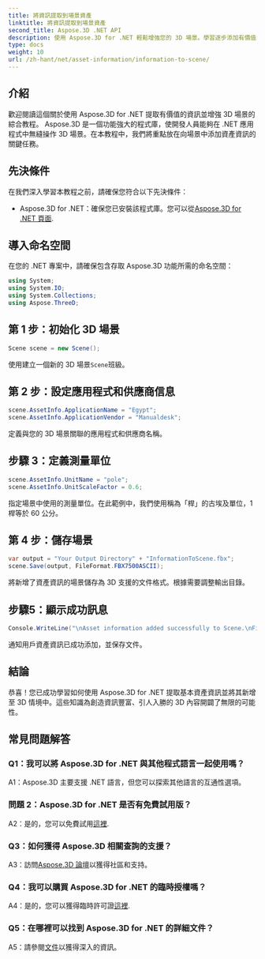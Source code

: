 ```yaml
---
title: 將資訊提取到場景資產
linktitle: 將資訊提取到場景資產
second_title: Aspose.3D .NET API
description: 使用 Aspose.3D for .NET 輕鬆增強您的 3D 場景。學習逐步添加有價值的資產資訊。立即下載以獲得動態 3D 體驗。
type: docs
weight: 10
url: /zh-hant/net/asset-information/information-to-scene/
---
```

## 介紹

歡迎閱讀這個關於使用 Aspose.3D for .NET 提取有價值的資訊並增強 3D 場景的綜合教程。 Aspose.3D 是一個功能強大的程式庫，使開發人員能夠在 .NET 應用程式中無縫操作 3D 場景。在本教程中，我們將重點放在向場景中添加資產資訊的關鍵任務。

## 先決條件

在我們深入學習本教程之前，請確保您符合以下先決條件：

- Aspose.3D for .NET：確保您已安裝該程式庫。您可以從[Aspose.3D for .NET 頁面](https://releases.aspose.com/3d/net/).

## 導入命名空間

在您的 .NET 專案中，請確保包含存取 Aspose.3D 功能所需的命名空間：

```csharp
using System;
using System.IO;
using System.Collections;
using Aspose.ThreeD;
```

## 第 1 步：初始化 3D 場景

```csharp
Scene scene = new Scene();
```

使用建立一個新的 3D 場景`Scene`班級。

## 第 2 步：設定應用程式和供應商信息

```csharp
scene.AssetInfo.ApplicationName = "Egypt";
scene.AssetInfo.ApplicationVendor = "Manualdesk";
```

定義與您的 3D 場景關聯的應用程式和供應商名稱。

## 步驟 3：定義測量單位

```csharp
scene.AssetInfo.UnitName = "pole";
scene.AssetInfo.UnitScaleFactor = 0.6;
```

指定場景中使用的測量單位。在此範例中，我們使用稱為「桿」的古埃及單位，1 桿等於 60 公分。

## 第 4 步：儲存場景

```csharp
var output = "Your Output Directory" + "InformationToScene.fbx";
scene.Save(output, FileFormat.FBX7500ASCII);
```

將新增了資產資訊的場景儲存為 3D 支援的文件格式。根據需要調整輸出目錄。

## 步驟5：顯示成功訊息

```csharp
Console.WriteLine("\nAsset information added successfully to Scene.\nFile saved at " + output);
```

通知用戶資產資訊已成功添加，並保存文件。

## 結論

恭喜！您已成功學習如何使用 Aspose.3D for .NET 提取基本資產資訊並將其新增至 3D 情境中。這些知識為創造資訊豐富、引人入勝的 3D 內容開闢了無限的可能性。

## 常見問題解答

### Q1：我可以將 Aspose.3D for .NET 與其他程式語言一起使用嗎？

A1：Aspose.3D 主要支援 .NET 語言，但您可以探索其他語言的互通性選項。

### 問題 2：Aspose.3D for .NET 是否有免費試用版？

A2：是的，您可以免費試用[這裡](https://releases.aspose.com/).

### Q3：如何獲得 Aspose.3D 相關查詢的支援？

 A3：訪問[Aspose.3D 論壇](https://forum.aspose.com/c/3d/18)以獲得社區和支持。

### Q4：我可以購買 Aspose.3D for .NET 的臨時授權嗎？

 A4：是的，您可以獲得臨時許可證[這裡](https://purchase.aspose.com/temporary-license/).

### Q5：在哪裡可以找到 Aspose.3D for .NET 的詳細文件？

 A5：請參閱[文件](https://reference.aspose.com/3d/net/)以獲得深入的資訊。